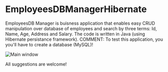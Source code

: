 # EmployeesDBManagerHibernate
EmployeesDB Manager is buisness application that enables easy CRUD manipulation over database of employees and search by three terms: Id, Name, Age, Address and Salary.
The code is written in Java (using Hibernate persistance framework).
COMMENT: To test this application, you you'll have to create a database (MySQL)!

![Main window](https://s32.postimg.org/diewgt1w5/Employees_DBHibernate.jpg)

All suggestions are welcome!
